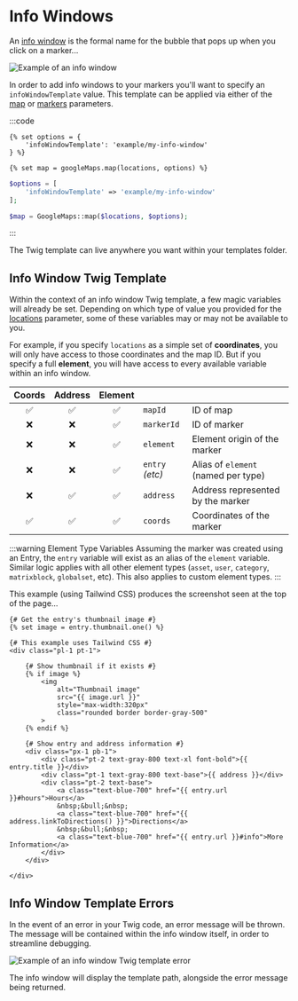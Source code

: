 # Info Windows

An [info window](https://developers.google.com/maps/documentation/javascript/infowindows) is the formal name for the bubble that pops up when you click on a marker...

<img class="dropshadow" :src="$withBase('/images/maps/info-window.png')" alt="Example of an info window">

In order to add info windows to your markers you'll want to specify an `infoWindowTemplate` value. This template can be applied via either of the [map](/models/dynamic-map-model/#construct-locations-options) or [markers](/models/dynamic-map-model/#markers-locations-options) parameters.

:::code
```twig
{% set options = {
    'infoWindowTemplate': 'example/my-info-window'
} %}

{% set map = googleMaps.map(locations, options) %}
```
```php
$options = [
    'infoWindowTemplate' => 'example/my-info-window'
];

$map = GoogleMaps::map($locations, $options);
```
:::

The Twig template can live anywhere you want within your templates folder.

## Info Window Twig Template

Within the context of an info window Twig template, a few magic variables will already be set. Depending on which type of value you provided for the [locations](/dynamic-maps/locations/) parameter, some of these variables may or may not be available to you.

For example, if you specify `locations` as a simple set of **coordinates**, you will only have access to those coordinates and the map ID. But if you specify a full **element**, you will have access to every available variable within an info window.

| Coords | Address | Element |   |                                      |
|:------:|:-------:|:-------:|---|:-------------------------------------|
| ✅ | ✅ | ✅ | `mapId`          | ID of map                            |
| ❌ | ❌ | ✅ | `markerId`       | ID of marker                         |
| ❌ | ❌ | ✅ | `element`        | Element origin of the marker         |
| ❌ | ❌ | ✅ | `entry` _(etc)_  | Alias of `element` (named per type)  |
| ❌ | ✅ | ✅ | `address`        | Address represented by the marker    |
| ✅ | ✅ | ✅ | `coords`         | Coordinates of the marker            |

:::warning Element Type Variables
Assuming the marker was created using an Entry, the `entry` variable will exist as an alias of the `element` variable. Similar logic applies with all other element types (`asset`, `user`, `category`, `matrixblock`, `globalset`, etc). This also applies to custom element types.
:::

This example (using Tailwind CSS) produces the screenshot seen at the top of the page...

```twig
{# Get the entry's thumbnail image #}
{% set image = entry.thumbnail.one() %}

{# This example uses Tailwind CSS #}
<div class="pl-1 pt-1">

    {# Show thumbnail if it exists #}
    {% if image %}
        <img
            alt="Thumbnail image"
            src="{{ image.url }}"
            style="max-width:320px"
            class="rounded border border-gray-500"
        >
    {% endif %}

    {# Show entry and address information #}
    <div class="px-1 pb-1">
        <div class="pt-2 text-gray-800 text-xl font-bold">{{ entry.title }}</div>
        <div class="pt-1 text-gray-800 text-base">{{ address }}</div>
        <div class="pt-2 text-base">
            <a class="text-blue-700" href="{{ entry.url }}#hours">Hours</a>
            &nbsp;&bull;&nbsp;
            <a class="text-blue-700" href="{{ address.linkToDirections() }}">Directions</a>
            &nbsp;&bull;&nbsp;
            <a class="text-blue-700" href="{{ entry.url }}#info">More Information</a>
        </div>
    </div>

</div>
```

## Info Window Template Errors

In the event of an error in your Twig code, an error message will be thrown. The message will be contained within the info window itself, in order to streamline debugging.

<img class="dropshadow" :src="$withBase('/images/maps/info-window-error.png')" alt="Example of an info window Twig template error">

The info window will display the template path, alongside the error message being returned.
